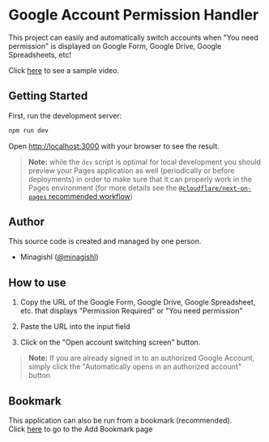 # Google Account Permission Handler

This project can easily and automatically switch accounts when "You need permission" is displayed on Google Form, Google Drive, Google Spreadsheets, etc!

Click [here](https://youtu.be/7hDCUyQ6xiQ) to see a sample video.

## Getting Started

First, run the development server:

```bash
npm run dev
```

Open [http://localhost:3000](http://localhost:3000) with your browser to see the result.

> **Note:** while the `dev` script is optimal for local development you should preview your Pages application as well (periodically or before deployments) in order to make sure that it can properly work in the Pages environment (for more details see the [`@cloudflare/next-on-pages` recommended workflow](https://github.com/cloudflare/next-on-pages/blob/05b6256/internal-packages/next-dev/README.md#recommended-workflow))

## Author

This source code is created and managed by one person.

- Minagishl ([@minagishl](https://github.com/minagishl))

## How to use

1. Copy the URL of the Google Form, Google Drive, Google Spreadsheet, etc. that displays "Permission Required" or "You need permission"

2. Paste the URL into the input field

3. Click on the "Open account switching screen" button.

> **Note:** If you are already signed in to an authorized Google Account, simply click the "Automatically opens in an authorized account" button

## Bookmark

This application can also be run from a bookmark (recommended).  
Click [here](https://google-account-permission-handler.pages.dev/bookmark) to go to the Add Bookmark page
